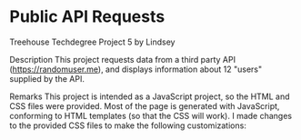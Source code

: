 # Public API Requests

Treehouse Techdegree Project 5 by Lindsey

Description
This project requests data from a third party API (https://randomuser.me), and displays information about 12 "users" supplied by the API.

Remarks
This project is intended as a JavaScript project, so the HTML and CSS files were provided. Most of the page is generated with JavaScript, conforming to HTML templates (so that the CSS will work). I made changes to the provided CSS files to make the following customizations:

